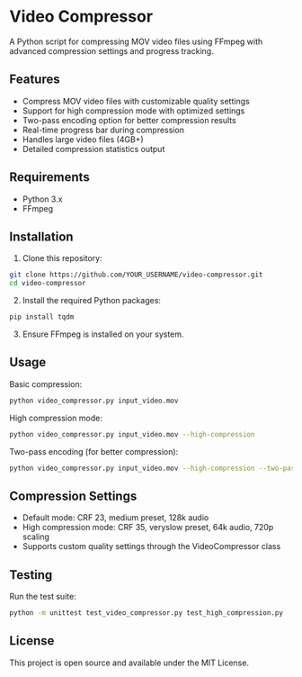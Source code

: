 # Video Compressor

A Python script for compressing MOV video files using FFmpeg with advanced compression settings and progress tracking.

## Features

- Compress MOV video files with customizable quality settings
- Support for high compression mode with optimized settings
- Two-pass encoding option for better compression results
- Real-time progress bar during compression
- Handles large video files (4GB+)
- Detailed compression statistics output

## Requirements

- Python 3.x
- FFmpeg

## Installation

1. Clone this repository:
```bash
git clone https://github.com/YOUR_USERNAME/video-compressor.git
cd video-compressor
```

2. Install the required Python packages:
```bash
pip install tqdm
```

3. Ensure FFmpeg is installed on your system.

## Usage

Basic compression:
```bash
python video_compressor.py input_video.mov
```

High compression mode:
```bash
python video_compressor.py input_video.mov --high-compression
```

Two-pass encoding (for better compression):
```bash
python video_compressor.py input_video.mov --high-compression --two-pass
```

## Compression Settings

- Default mode: CRF 23, medium preset, 128k audio
- High compression mode: CRF 35, veryslow preset, 64k audio, 720p scaling
- Supports custom quality settings through the VideoCompressor class

## Testing

Run the test suite:
```bash
python -m unittest test_video_compressor.py test_high_compression.py
```

## License

This project is open source and available under the MIT License.
